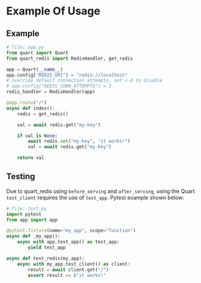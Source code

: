 # Example Of Usage
## Example

```python
# file: app.py
from quart import Quart
from quart_redis import RedisHandler, get_redis

app = Quart(__name__)
app.config["REDIS_URI"] = "redis://localhost"
# override default connection attempts, set < 0 to disable
# app.config["REDIS_CONN_ATTEMPTS"] = 3
redis_handler = RedisHandler(app)

@app.route("/")
async def index():
    redis = get_redis()

    val = await redis.get("my-key")

    if val is None:
        await redis.set("my-key", "it works!")
        val = await redis.get("my-key")

    return val
```

## Testing
Due to quart_redis using `before_serving` and `after_serving`, using the Quart `test_client` requires the use of `test_app`. Pytest example shown below:

```python
# file: test.py
import pytest
from app import app

@pytest.fixture(name="my_app", scope="function")
async def _my_app():
    async with app.test_app() as test_app:
        yield test_app

async def test_redis(my_app):
    async with my_app.test_client() as client:
        result = await client.get("/")
        assert result == b"it works!"
```
